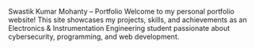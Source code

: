 Swastik Kumar Mohanty – Portfolio
Welcome to my personal portfolio website!
This site showcases my projects, skills, and achievements as an Electronics & Instrumentation Engineering student passionate about cybersecurity, programming, and web development.
